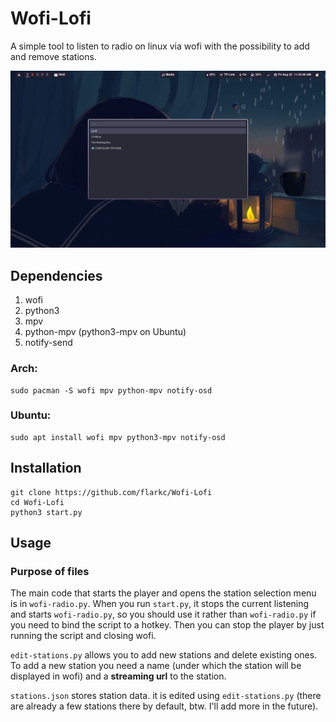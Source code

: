# Wofi-Lofi
A simple tool to listen to radio on linux via wofi with the possibility to add and remove stations.

![alt text](./preview.png)

## Dependencies
1. wofi
2. python3
3. mpv
4. python-mpv (python3-mpv on Ubuntu)
5. notify-send

### Arch:
```
sudo pacman -S wofi mpv python-mpv notify-osd
```
### Ubuntu:
```
sudo apt install wofi mpv python3-mpv notify-osd
```

## Installation

```
git clone https://github.com/flarkc/Wofi-Lofi
cd Wofi-Lofi
python3 start.py
```
## Usage

### Purpose of files
The main code that starts the player and opens the station selection menu is in `wofi-radio.py`. When you run `start.py`, it stops the current listening and starts `wofi-radio.py`, so you should use it rather than `wofi-radio.py` if you need to bind the script to a hotkey. Then you can stop the player by just running the script and closing wofi. 

`edit-stations.py` allows you to add new stations and delete existing ones. To add a new station you need a name (under which the station will be displayed in wofi) and a **streaming url** to the station.


`stations.json` stores station data. it is edited using `edit-stations.py` (there are already a few stations there by default, btw. I'll add more in the future).
